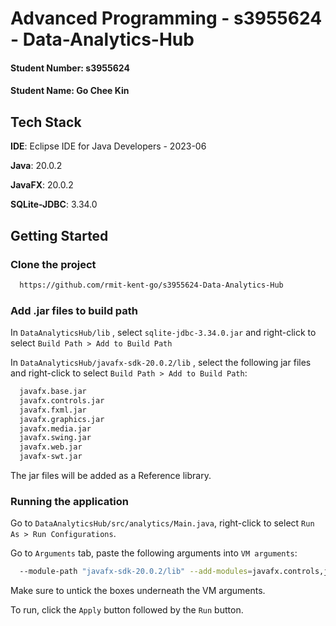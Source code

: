 # Advanced Programming - s3955624 - Data-Analytics-Hub

#### Student Number: s3955624
#### Student Name: Go Chee Kin

## Tech Stack
**IDE**: Eclipse IDE for Java Developers - 2023-06

**Java**: 20.0.2

**JavaFX**: 20.0.2

**SQLite-JDBC**: 3.34.0

## Getting Started
### Clone the project

```bash
  https://github.com/rmit-kent-go/s3955624-Data-Analytics-Hub
```

### Add .jar files to build path

In ```DataAnalyticsHub/lib``` , select ```sqlite-jdbc-3.34.0.jar``` and right-click to select ```Build Path > Add to Build Path```

In ```DataAnalyticsHub/javafx-sdk-20.0.2/lib``` , select the following jar files and right-click to select ```Build Path > Add to Build Path```:
```bash
  javafx.base.jar
  javafx.controls.jar
  javafx.fxml.jar
  javafx.graphics.jar
  javafx.media.jar
  javafx.swing.jar
  javafx.web.jar
  javafx-swt.jar
```
The jar files will be added as a Reference library.

### Running the application

Go to ```DataAnalyticsHub/src/analytics/Main.java```, right-click to select ```Run As > Run Configurations```.

Go to ```Arguments``` tab, paste the following arguments into ```VM arguments```:
```bash
  --module-path "javafx-sdk-20.0.2/lib" --add-modules=javafx.controls,javafx.fxml,javafx.graphics,javafx.base
```

Make sure to untick the boxes underneath the VM arguments. 

To run, click the ```Apply``` button followed by the ```Run``` button.
